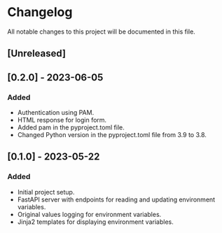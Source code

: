 # Changelog
All notable changes to this project will be documented in this file.

## [Unreleased]

## [0.2.0] - 2023-06-05
### Added
- Authentication using PAM.
- HTML response for login form.
- Added pam in the pyproject.toml file.
- Changed Python version in the pyproject.toml file from 3.9 to 3.8.

## [0.1.0] - 2023-05-22
### Added
- Initial project setup.
- FastAPI server with endpoints for reading and updating environment variables.
- Original values logging for environment variables.
- Jinja2 templates for displaying environment variables.
